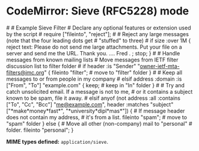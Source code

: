 CodeMirror: Sieve (RFC5228) mode
================================

\# \# Example Sieve Filter \# Declare any optional features or extension used by the script \# require \["fileinto", "reject"\]; \# \# Reject any large messages (note that the four leading dots get \# "stuffed" to three) \# if size :over 1M { reject text: Please do not send me large attachments. Put your file on a server and send me the URL. Thank you. .... Fred . ; stop; } \# \# Handle messages from known mailing lists \# Move messages from IETF filter discussion list to filter folder \# if header :is "Sender" "owner-ietf-mta-filters@imc.org" { fileinto "filter"; \# move to "filter" folder } \# \# Keep all messages to or from people in my company \# elsif address :domain :is \["From", "To"\] "example.com" { keep; \# keep in "In" folder } \# \# Try and catch unsolicited email. If a message is not to me, \# or it contains a subject known to be spam, file it away. \# elsif anyof (not address :all :contains \["To", "Cc", "Bcc"\] "me@example.com", header :matches "subject" \["\*make\*money\*fast\*", "\*university\*dipl\*mas\*"\]) { \# If message header does not contain my address, \# it's from a list. fileinto "spam"; \# move to "spam" folder } else { \# Move all other (non-company) mail to "personal" \# folder. fileinto "personal"; }

**MIME types defined:** `application/sieve`.
